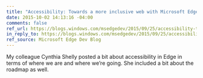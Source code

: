 ```yaml
---
title: "Accessibility: Towards a more inclusive web with Microsoft Edge and Windows 10"
date: 2015-10-02 14:13:16 -04:00
comments: false
ref_url: https://blogs.windows.com/msedgedev/2015/09/25/accessibility-towards-a-more-inclusive-web-with-microsoft-edge-and-windows-10/
in_reply_to: https://blogs.windows.com/msedgedev/2015/09/25/accessibility-towards-a-more-inclusive-web-with-microsoft-edge-and-windows-10/
ref_source: Microsoft Edge Dev Blog
---
```


My colleague Cynthia Shelly posted a bit about accessibility in Edge in terms of where we are and where we’re going. She included a bit about the roadmap as well.